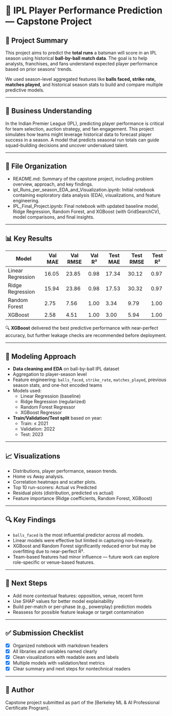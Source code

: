 # 🏏 IPL Player Performance Prediction — Capstone Project

## 📌 Project Summary

This project aims to predict the **total runs** a batsman will score in an IPL season using historical **ball-by-ball match data**. The goal is to help analysts, franchises, and fans understand expected player performance based on prior seasons' trends.

We used season-level aggregated features like **balls faced, strike rate, matches played**, and historical season stats to build and compare multiple predictive models.

---

## 🧠 Business Understanding

In the Indian Premier League (IPL), predicting player performance is critical for team selection, auction strategy, and fan engagement. This project simulates how teams might leverage historical data to forecast player success in a season. A model that predicts seasonal run totals can guide squad-building decisions and uncover undervalued talent.

---

## 📂 File Organization

- README.md: Summary of the capstone project, including problem overview, approach, and key findings.
- ipl_Runs_per_season_EDA_and_Visualization.ipynb: Initial notebook containing exploratory data analysis (EDA), visualizations, and feature engineering.
- IPL_Final_Project.ipynb: Final notebook with updated baseline model, Ridge Regression, Random Forest, and XGBoost (with GridSearchCV), model comparisons, and final insights.
---


## 📊 Key Results

| Model             | Val MAE | Val RMSE | Val R² | Test MAE | Test RMSE | Test R² |
|-------------------|---------|----------|--------|----------|-----------|---------|
| Linear Regression | 16.05   | 23.85    | 0.98   | 17.34    | 30.12     | 0.97    |
| Ridge Regression  | 15.94   | 23.86    | 0.98   | 17.53    | 30.32     | 0.97    |
| Random Forest     |  2.75   |  7.56    | 1.00   |  3.34    |  9.79     | 1.00    |
| XGBoost           |  2.58   |  4.51    | 1.00   |  3.00    |  5.94     | 1.00    |

🔍 **XGBoost** delivered the best predictive performance with near-perfect accuracy, but further leakage checks are recommended before deployment.

---

## 🧪 Modeling Approach

- **Data cleaning and EDA** on ball-by-ball IPL dataset
- Aggregation to player-season level
- Feature engineering: `balls_faced`, `strike_rate`, `matches_played`, previous season stats, and one-hot encoded teams
- Models used:
  - Linear Regression (baseline)
  - Ridge Regression (regularized)
  - Random Forest Regressor
  - XGBoost Regressor
- **Train/Validation/Test split** based on year:
  - Train: ≤ 2021
  - Validation: 2022
  - Test: 2023

---

## 📈 Visualizations

- Distributions, player performance, season trends.
- Home vs Away analysis.
- Correlation heatmaps and scatter plots.
- Top 10 run-scorers: Actual vs Predicted
- Residual plots (distribution, predicted vs actual)
- Feature importance (Ridge coefficients, Random Forest, XGBoost)


---

## 🔍 Key Findings

- `balls_faced` is the most influential predictor across all models.
- Linear models were effective but limited in capturing non-linearity.
- XGBoost and Random Forest significantly reduced error but may be overfitting due to near-perfect R².
- Team-based features had minor influence — future work can explore role-specific or venue-based features.

---

## 🔄 Next Steps

- Add more contextual features: opposition, venue, recent form
- Use SHAP values for better model explainability
- Build per-match or per-phase (e.g., powerplay) prediction models
- Reassess for possible feature leakage or target contamination

---

## ✅ Submission Checklist

- [x] Organized notebook with markdown headers
- [x] All libraries and variables named clearly
- [x] Clean visualizations with readable axes and labels
- [x] Multiple models with validation/test metrics
- [x] Clear summary and next steps for nontechnical readers

---

## 💬 Author

Capstone project submitted as part of the [Berkeley ML & AI Professional Certificate Program].
